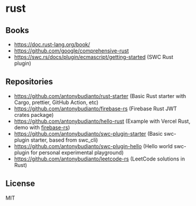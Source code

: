 # rust

## Books

- https://doc.rust-lang.org/book/
- https://github.com/google/comprehensive-rust
- https://swc.rs/docs/plugin/ecmascript/getting-started (SWC Rust plugin)

## Repositories

- https://github.com/antonybudianto/rust-starter (Basic Rust starter with Cargo, prettier, GitHub Action, etc)
- https://github.com/antonybudianto/firebase-rs (Firebase Rust JWT crates package)
- https://github.com/antonybudianto/hello-rust (Example with Vercel Rust, demo with [firebase-rs](https://github.com/antonybudianto/firebase-rs))
- https://github.com/antonybudianto/swc-plugin-starter (Basic swc-plugin starter, based from swc_cli)
- https://github.com/antonybudianto/swc-plugin-hello (Hello world swc-plugin for personal experimental playground)
- https://github.com/antonybudianto/leetcode-rs (LeetCode solutions in Rust)

## License

MIT
